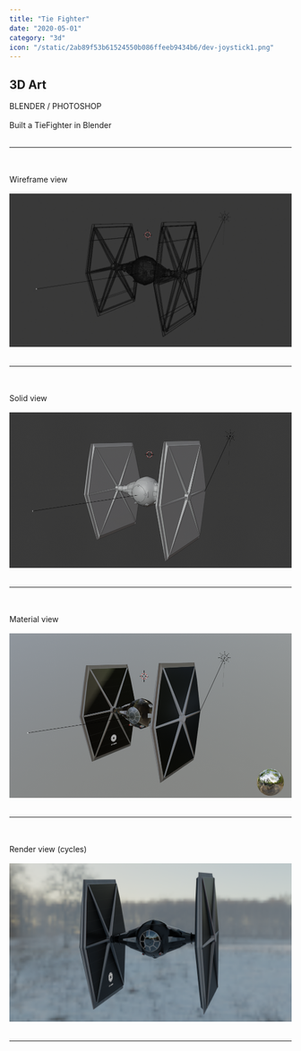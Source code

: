 ```yaml
---
title: "Tie Fighter"
date: "2020-05-01"
category: "3d"
icon: "/static/2ab89f53b61524550b086ffeeb9434b6/dev-joystick1.png"
---
```


## 3D Art

BLENDER / PHOTOSHOP
<br><br>
Built a TieFighter in Blender
<br><br>
- - -
<br><br>
Wireframe view
<br><br>
![character camera components](../images/tie-fighter-wireframe.png)
<br><br>
- - - 
<br><br>
Solid view
<br><br>
![character camera components](../images/tie-fighter-solid.png)
<br><br>
- - -
<br><br>
Material view
<br><br>
![character camera components](../images/tie-fighter-material.png)
<br><br>
- - -
<br><br>
Render view (cycles)
<br><br>
![character camera components](../images/tie-fighter-render.png)
<br><br>
- - -
<br><br>